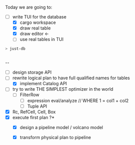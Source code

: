 





Today we are going to:
- [ ] write TUI for the database 
  - [x] cargo workspace
  - [x] draw real table 
  - [x] draw editor <- 
  - [ ] use real tables in TUI

```bash
> just-db



```

--
- [ ] design storage API
- [ ] rewrite logical plan to have full qualified names for tables
   - [x] implement Catalog API
- [ ] try to write THE SIMPLEST optimizer in the world
   - [ ] FilterRow 
     - [ ] expression eval/analyze // WHERE 1 = col1 + col2
     - [ ] Tuple API

- [x] Rc, RefCell, Cell, Box
- [x] execute first plan ?*
  - [x] design a pipeline model / volcano model
  - [x] transform physical plan to pipeline 








